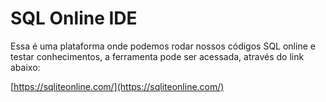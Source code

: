 # SQL Online IDE

Essa é uma plataforma onde podemos rodar nossos códigos SQL online e testar conhecimentos,
a ferramenta pode ser acessada, através do link abaixo:

[https://sqliteonline.com/](https://sqliteonline.com/)
